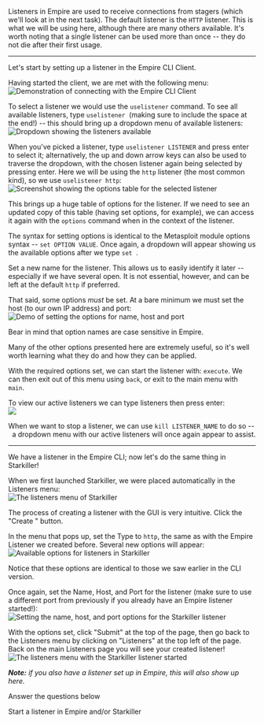 Listeners in Empire are used to receive connections from stagers (which we'll look at in the next task). The default listener is the `HTTP` listener. This is what we will be using here, although there are many others available. It's worth noting that a single listener can be used more than once -- they do not die after their first usage.

---

Let's start by setting up a listener in the Empire CLI Client.

Having started the client, we are met with the following menu:  
![Demonstration of connecting with the Empire CLI Client](https://assets.tryhackme.com/additional/wreath-network/empire-update-4.0/ba333000239e.png)

To select a listener we would use the `uselistener` command. To see all available listeners, type `uselistener`  (making sure to include the space at the end!) -- this should bring up a dropdown menu of available listeners:  
![Dropdown showing the listeners available](https://assets.tryhackme.com/additional/wreath-network/empire-update-4.0/ecc40f11478c.png)  

When you've picked a listener, type `uselistener LISTENER` and press enter to select it; alternatively, the up and down arrow keys can also be used to traverse the dropdown, with the chosen listener again being selected by pressing enter. Here we will be using the `http` listener (the most common kind), so we use `uselistener http`:  
![Screenshot showing the options table for the selected listener](https://assets.tryhackme.com/additional/wreath-network/empire-update-4.0/e79c26064a34.png)  

This brings up a huge table of options for the listener. If we need to see an updated copy of this table (having set options, for example), we can access it again with the `options` command when in the context of the listener.

The syntax for setting options is identical to the Metasploit module options syntax -- `set OPTION VALUE`. Once again, a dropdown will appear showing us the available options after we type `set`  .  

Set a new name for the listener. This allows us to easily identify it later -- especially if we have several open. It is not essential, however, and can be left at the default `http` if preferred.  

That said, some options _must_ be set. At a bare minimum we must set the host (to our own IP address) and port:  
![Demo of setting the options for name, host and port](https://assets.tryhackme.com/additional/wreath-network/empire-update-4.0/a5d0eb75224f.png)  

Bear in mind that option names are case sensitive in Empire.

Many of the other options presented here are extremely useful, so it's well worth learning what they do and how they can be applied.  

With the required options set, we can start the listener with: `execute`. We can then exit out of this menu using `back`, or exit to the main menu with `main`.  

To view our active listeners we can type listeners then press enter:  
![](https://assets.tryhackme.com/additional/wreath-network/empire-update-4.0/9e5c79b3eec7.png)  

When we want to stop a listener, we can use `kill LISTENER_NAME` to do so --  a dropdown menu with our active listeners will once again appear to assist.  

---

We have a listener in the Empire CLI; now let's do the same thing in Starkiller!

When we first launched Starkiller, we were placed automatically in the Listeners menu:  
![The listeners menu of Starkiller](https://assets.tryhackme.com/additional/wreath-network/empire-update-4.0/d8d7fd792211.png)  

The process of creating a listener with the GUI is very intuitive. Click the "Create " button.

In the menu that pops up, set the Type to `http`, the same as with the Empire Listener we created before. Several new options will appear:  
![Available options for listeners in Starkiller](https://assets.tryhackme.com/additional/wreath-network/efec537b41f2.png)

Notice that these options are identical to those we saw earlier in the CLI version.

Once again, set the Name, Host, and Port for the listener (make sure to use a different port from previously if you already have an Empire listener started!):  
![Setting the name, host, and port options for the Starkiller listener](https://assets.tryhackme.com/additional/wreath-network/4ac9e0c14358.png)  

With the options set, click "Submit" at the top of the page, then go back to the Listeners menu by clicking on "Listeners" at the top left of the page. Back on the main Listeners page you will see your created listener!  
![The listeners menu with the Starkiller listener started](https://assets.tryhackme.com/additional/wreath-network/empire-update-4.0/8d93b44295ba.png)  

_**Note:** if you also have a listener set up in Empire, this will also show up here._

Answer the questions below

Start a listener in Empire and/or Starkiller

